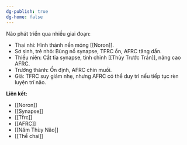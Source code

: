 ```yaml
---
dg-publish: true
dg-home: false
---
```

Não phát triển qua nhiều giai đoạn:  
- Thai nhi: Hình thành nền móng [[Noron]].
- Sơ sinh, trẻ nhỏ: Bùng nổ synapse, TFRC ổn, AFRC tăng dần.
- Thiếu niên: Cắt tỉa synapse, tinh chỉnh [[Thùy Trước Trán]], nâng cao AFRC.
- Trưởng thành: Ổn định, AFRC chín muồi.
- Già: TFRC suy giảm nhẹ, nhưng AFRC có thể duy trì nếu tiếp tục rèn luyện trí não.

**Liên kết:**
- [[Noron]]
- [[Synapse]]
- [[Tfrc]]
- [[AFRC]]
- [[Năm Thùy Não]]
- [[Thể chai]]